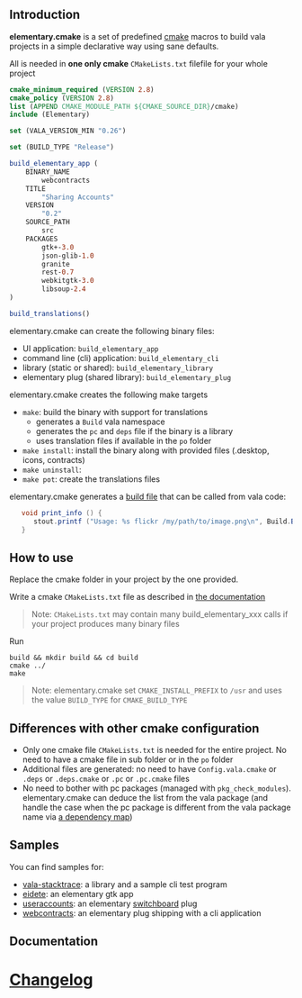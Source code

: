 ## Introduction
**elementary.cmake** is a set of predefined [cmake](http://cmake.org/) macros to build vala projects in a simple declarative way using sane defaults.

All is needed in **one only cmake** `CMakeLists.txt` filefile for your whole project

```cmake
cmake_minimum_required (VERSION 2.8)
cmake_policy (VERSION 2.8)
list (APPEND CMAKE_MODULE_PATH ${CMAKE_SOURCE_DIR}/cmake)
include (Elementary)

set (VALA_VERSION_MIN "0.26")

set (BUILD_TYPE "Release")

build_elementary_app (
    BINARY_NAME
        webcontracts
    TITLE
        "Sharing Accounts"
    VERSION
        "0.2"
    SOURCE_PATH
        src
    PACKAGES
        gtk+-3.0
        json-glib-1.0
        granite
        rest-0.7
        webkitgtk-3.0
        libsoup-2.4
)

build_translations()
```

elementary.cmake can create the following binary files: 
   - UI application: `build_elementary_app`
   - command line (cli) application: `build_elementary_cli`
   - library (static or shared): `build_elementary_library`
   - elementary plug (shared library): `build_elementary_plug`

elementary.cmake creates the following make targets
   - `make`: build the binary with support for translations
       - generates a `Build` vala namespace   
       - generates the `pc` and `deps` file if the binary is a library 
       - uses translation files if available in the `po` folder
   - `make install`: install the binary along with provided files (.desktop, icons, contracts)
   - `make uninstall`:
   - `make pot`: create the translations files

elementary.cmake generates a [build file](docs/build.md) that can be called from vala code:  
```java
   void print_info () {
      stout.printf ("Usage: %s flickr /my/path/to/image.png\n", Build.BINARY_NAME);
   }
```

## How to use

Replace the cmake folder in your project by the one provided.

Write a cmake `CMakeLists.txt` file as described in [the documentation](docs/doc.md)

> Note: `CMakeLists.txt` may contain many build_elementary_xxx calls if your project produces many binary files

Run 
```
build && mkdir build && cd build
cmake ../ 
make
```

> Note: elementary.cmake set `CMAKE_INSTALL_PREFIX` to `/usr` and uses the value `BUILD_TYPE` for `CMAKE_BUILD_TYPE`

## Differences with other cmake configuration
- Only one cmake file `CMakeLists.txt` is needed for the entire project. No need to have a cmake file in sub folder or in the `po` folder
-  Additional files are generated: no need to have `Config.vala.cmake` or `.deps` or `.deps.cmake` or `.pc` or `.pc.cmake` files
-  No need to bother with pc packages (managed with `pkg_check_modules`). elementary.cmake can deduce the list from the vala package (and handle the case when the pc package is different from the vala package name via [a dependency map](dosc/dependencies.md))  

## Samples

You can find samples for: 
  - [vala-stacktrace][1]: a library and a sample cli test program
  - [eidete][2]: an elementary gtk app
  - [useraccounts][4]: an elementary [switchboard][3] plug 
  - [webcontracts][5]: an elementary plug shipping with a cli application 

[1]: https://github.com/PerfectCarl/vala-stacktrace
[2]: https://code.launchpad.net/~name-is-carl/eidete/use-elementary.cmake
[3]: https://launchpad.net/switchboard
[4]: https://code.launchpad.net/~name-is-carlswitchboard-plug-useraccounts/use-elementary.cmake
[5]: https://code.launchpad.net/~elementary-apps/webcontracts/fix-for-freya


## Documentation 

# [Changelog](CHANGELOG.md)
